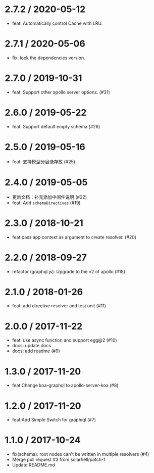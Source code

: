 2.7.2 / 2020-05-12
==================

  * feat: Automatically control Cache with LRU.

2.7.1 / 2020-05-06
==================

  * fix: lock the dependencies version.

2.7.0 / 2019-10-31
==================

  * feat: Support other apollo server options. (#31)

2.6.0 / 2019-05-22
==================

  * feat: Support default empty schema (#26)

2.5.0 / 2019-05-16
==================

  * feat: 支持模型分目录存放 (#25)


2.4.0 / 2019-05-05
==================

  * 更新文档：补充添加中间件说明 (#22)
  * feat: Add `schemaDirectives` (#19)

2.3.0 / 2018-10-21
==================

  * feat:pass app context as argument to create resolver. (#20)

2.2.0 / 2018-09-27
==================

  * refactor (graphql.js): Upgrade to the v2 of apollo (#18)

2.1.0 / 2018-01-26
==================

  * feat: add directive resolver and test unit (#11)

2.0.0 / 2017-11-22
==================

  * feat: use async function and support egg@2 (#10)
  * docs: update docs
  * docs: add readme (#9)

1.3.0 / 2017-11-20
==================

  * feat:Change koa-graphql to apollo-server-koa (#8)

1.2.0 / 2017-11-20
==================

  * feat:Add Simple Switch for graphiql (#7)

1.1.0 / 2017-10-24
==================

  * fix(schema): root nodes can't be written in multiple resolvers (#4)
  * Merge pull request #3 from solarhell/patch-1
  * Update README.md
